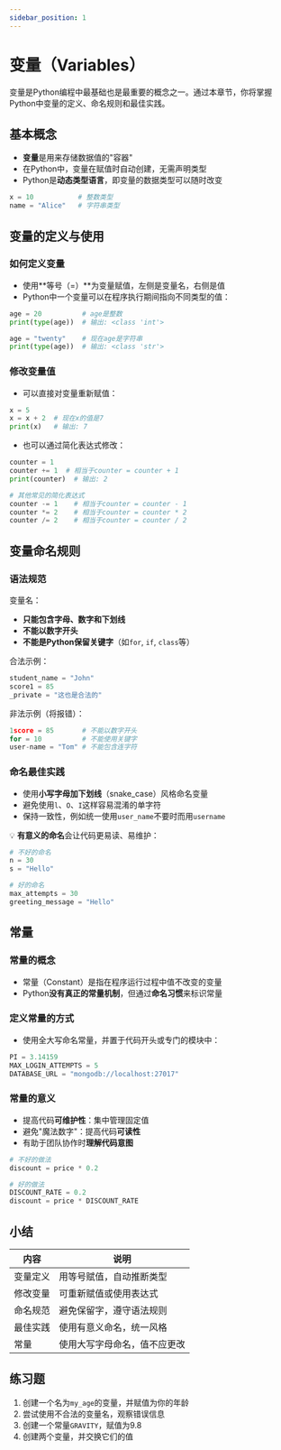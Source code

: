 ```yaml
---
sidebar_position: 1
---
```


# 变量（Variables）

变量是Python编程中最基础也是最重要的概念之一。通过本章节，你将掌握Python中变量的定义、命名规则和最佳实践。

## 基本概念

- **变量**是用来存储数据值的"容器"
- 在Python中，变量在赋值时自动创建，无需声明类型
- Python是**动态类型语言**，即变量的数据类型可以随时改变

```python
x = 10           # 整数类型
name = "Alice"   # 字符串类型
```

## 变量的定义与使用

### 如何定义变量

- 使用**等号（=）**为变量赋值，左侧是变量名，右侧是值
- Python中一个变量可以在程序执行期间指向不同类型的值：

```python
age = 20          # age是整数
print(type(age))  # 输出: <class 'int'>

age = "twenty"    # 现在age是字符串
print(type(age))  # 输出: <class 'str'>
```

### 修改变量值

- 可以直接对变量重新赋值：

```python
x = 5
x = x + 2  # 现在x的值是7
print(x)   # 输出: 7
```

- 也可以通过简化表达式修改：

```python
counter = 1
counter += 1  # 相当于counter = counter + 1
print(counter)  # 输出: 2

# 其他常见的简化表达式
counter -= 1    # 相当于counter = counter - 1
counter *= 2    # 相当于counter = counter * 2
counter /= 2    # 相当于counter = counter / 2
```

## 变量命名规则

### 语法规范

变量名：

- **只能包含字母、数字和下划线**
- **不能以数字开头**
- **不能是Python保留关键字**（如`for`, `if`, `class`等）

合法示例：

```python
student_name = "John"
score1 = 85
_private = "这也是合法的"
```

非法示例（将报错）：

```python
1score = 85       # 不能以数字开头
for = 10          # 不能使用关键字
user-name = "Tom" # 不能包含连字符
```

### 命名最佳实践

- 使用**小写字母加下划线**（snake_case）风格命名变量
- 避免使用`l`、`O`、`I`这样容易混淆的单字符
- 保持一致性，例如统一使用`user_name`不要时而用`username`

💡 **有意义的命名**会让代码更易读、易维护：

```python
# 不好的命名
n = 30
s = "Hello"

# 好的命名
max_attempts = 30
greeting_message = "Hello"
```

## 常量

### 常量的概念

- 常量（Constant）是指在程序运行过程中值不改变的变量
- Python**没有真正的常量机制**，但通过**命名习惯**来标识常量

### 定义常量的方式

- 使用全大写命名常量，并置于代码开头或专门的模块中：

```python
PI = 3.14159
MAX_LOGIN_ATTEMPTS = 5
DATABASE_URL = "mongodb://localhost:27017"
```

### 常量的意义

- 提高代码**可维护性**：集中管理固定值
- 避免"魔法数字"：提高代码**可读性**
- 有助于团队协作时**理解代码意图**

```python
# 不好的做法
discount = price * 0.2

# 好的做法
DISCOUNT_RATE = 0.2
discount = price * DISCOUNT_RATE
```

## 小结

| 内容 | 说明 |
| --- | --- |
| 变量定义 | 用等号赋值，自动推断类型 |
| 修改变量 | 可重新赋值或使用表达式 |
| 命名规范 | 避免保留字，遵守语法规则 |
| 最佳实践 | 使用有意义命名，统一风格 |
| 常量 | 使用大写字母命名，值不应更改 |

## 练习题

1. 创建一个名为`my_age`的变量，并赋值为你的年龄
2. 尝试使用不合法的变量名，观察错误信息
3. 创建一个常量`GRAVITY`，赋值为9.8
4. 创建两个变量，并交换它们的值 